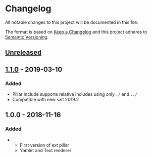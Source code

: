 # Changelog
All notable changes to this project will be documented in this file.

The format is based on [Keep a Changelog](http://keepachangelog.com/en/1.0.0/)
and this project adheres to [Semantic Versioning](http://semver.org/spec/v2.0.0.html).

## [Unreleased]

## [1.1.0] - 2019-03-10
### Added
- Pillar include supports relative includes using only `./` and `../`
- Compatible with new salt 2019.2

## 1.0.0 - 2018-11-16
### Added
- - First version of ext pillar
  - Yamlet and Text renderer

[unreleased]: https://github.com/:jgraichen/salt-tower/compare/v1.1.0...HEAD
[1.1.0]: https://github.com/jgraichen/salt-tower/compare/v1.0.0...v1.1.0
